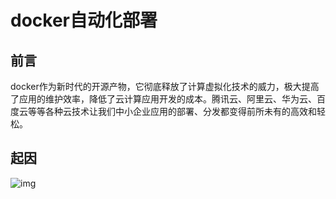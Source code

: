 # docker自动化部署

## 前言

docker作为新时代的开源产物，它彻底释放了计算虚拟化技术的威力，极大提高了应用的维护效率，降低了云计算应用开发的成本。腾讯云、阿里云、华为云、百度云等等各种云技术让我们中小企业应用的部署、分发都变得前所未有的高效和轻松。


## 起因



![img](https://docs.microsoft.com/en-us/virtualization/windowscontainers/deploy-containers/media/docker-on-linux.png)


